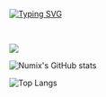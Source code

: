 
[![Typing SVG](https://readme-typing-svg.herokuapp.com?font=Fira+Code&pause=1000&color=C0C0C0&width=435&lines=Your+local+programmer;6D+69+6E+65+63+72+61+66+74;Trying+to+brick+my+Wii+U)](https://git.io/typing-svg)

<div style="display: inline_block"><br/>

  <img src="https://skillicons.dev/icons?i=github,linux,vscode,unity,cpp,c,cs" /><br>
  
</div>

![Numix's GitHub stats](https://github-readme-stats.vercel.app/api?username=ltsnumix&show_icons=true&theme=dark)

![Top Langs](https://github-readme-stats.vercel.app/api/top-langs/?username=ltsnumix&layout=compact&theme=dark)




